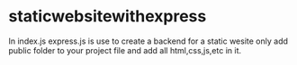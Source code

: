 # staticwebsitewithexpress
In index.js   express.js is use to create a backend for a static wesite only add public folder to your project file and add all html,css,js,etc in it.
